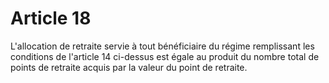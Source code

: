 # Article 18

L'allocation de retraite servie à tout bénéficiaire du régime remplissant les conditions de l'article 14 ci-dessus est égale au produit du nombre total de points de retraite acquis par la valeur du point de retraite.
